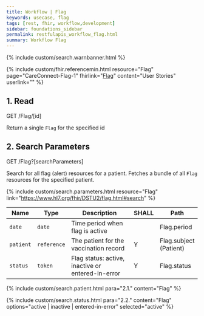```yaml
---
title: Workflow | Flag
keywords: usecase, flag
tags: [rest, fhir, workflow,development]
sidebar: foundations_sidebar
permalink: restfulapis_workflow_flag.html
summary: Workflow Flag
---
```


{% include custom/search.warnbanner.html %}


{% include custom/fhir.referencemin.html resource="Flag" page="CareConnect-Flag-1" fhirlink="[Flag](https://www.hl7.org/fhir/DSTU2/flag.html#search)" content="User Stories" userlink="" %}

## 1. Read ##

<div markdown="span" class="alert alert-success" role="alert">
GET /Flag/[id]</div>

Return a single `Flag` for the specified id


## 2. Search Parameters ##

<div markdown="span" class="alert alert-success" role="alert">
GET /Flag?[searchParameters]</div>

Search for all flag (alert) resources for a patient. Fetches a bundle of all `Flag` resources for the specified patient.

{% include custom/search.parameters.html resource="Flag"     link="https://www.hl7.org/fhir/DSTU2/flag.html#search" %}


| Name | Type | Description | SHALL | Path |
|------|------|-------------|-------|------|
| `date` | `date` | Time period when flag is active |  | Flag.period |
| `patient` | `reference` | The patient for the vaccination record | Y | Flag.subject <br>(Patient) |
| `status` | `token` | Flag status: active, inactive or entered-in-error | Y | Flag.status |


{% include custom/search.patient.html para="2.1." content="Flag" %}

{% include custom/search.status.html para="2.2." content="Flag" options="active | inactive | entered-in-error" selected="active" %}
